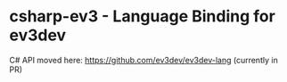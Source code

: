 # csharp-ev3 - Language Binding for ev3dev

C# API moved here: https://github.com/ev3dev/ev3dev-lang (currently in PR)
